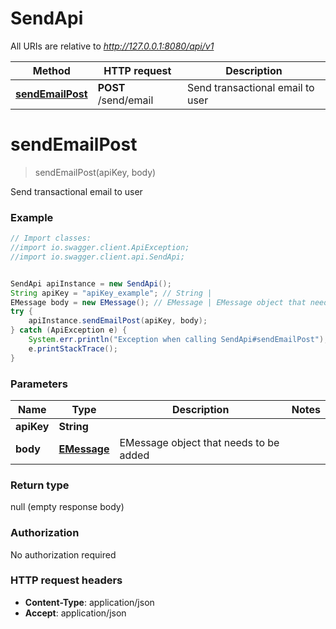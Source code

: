 # SendApi

All URIs are relative to *http://127.0.0.1:8080/api/v1*

Method | HTTP request | Description
------------- | ------------- | -------------
[**sendEmailPost**](SendApi.md#sendEmailPost) | **POST** /send/email | Send transactional email to user


<a name="sendEmailPost"></a>
# **sendEmailPost**
> sendEmailPost(apiKey, body)

Send transactional email to user



### Example
```java
// Import classes:
//import io.swagger.client.ApiException;
//import io.swagger.client.api.SendApi;


SendApi apiInstance = new SendApi();
String apiKey = "apiKey_example"; // String | 
EMessage body = new EMessage(); // EMessage | EMessage object that needs to be added
try {
    apiInstance.sendEmailPost(apiKey, body);
} catch (ApiException e) {
    System.err.println("Exception when calling SendApi#sendEmailPost");
    e.printStackTrace();
}
```

### Parameters

Name | Type | Description  | Notes
------------- | ------------- | ------------- | -------------
 **apiKey** | **String**|  |
 **body** | [**EMessage**](EMessage.md)| EMessage object that needs to be added |

### Return type

null (empty response body)

### Authorization

No authorization required

### HTTP request headers

 - **Content-Type**: application/json
 - **Accept**: application/json

